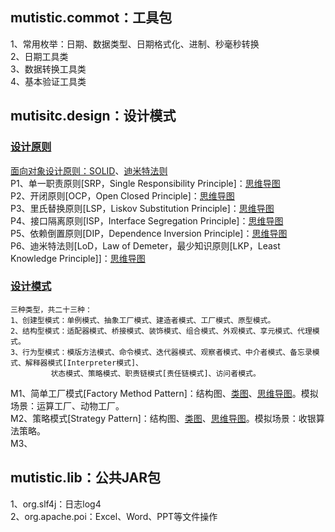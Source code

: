 ## mutistic.commot：工具包
1、常用枚举：日期、数据类型、日期格式化、进制、秒毫秒转换<br/>
2、日期工具类<br/>
3、数据转换工具类<br>
4、基本验证工具类<br/>

## mutisitc.design：设计模式
### [设计原则](https://github.com/mutistic/mutistic.exercise/blob/master/com.mutistic.design/notes/principle)
[面向对象设计原则：SOLID](https://github.com/mutistic/mutistic.exercise/blob/master/com.mutistic.design/notes/principle/P0_SOLID.xmind)、[迪米特法则](https://github.com/mutistic/mutistic.exercise/blob/master/com.mutistic.design/notes/principle/P6_LoD.xmind)<br/>
P1、单一职责原则[SRP，Single Responsibility Principle]：[思维导图](https://github.com/mutistic/mutistic.exercise/blob/master/com.mutistic.design/notes/principle/P1_SRP.xmind)<br/>
P2、开闭原则[OCP，Open Closed Principle]：[思维导图](https://github.com/mutistic/mutistic.exercise/blob/master/com.mutistic.design/notes/principle/P2_OCP.xmind)<br/>
P3、里氏替换原则[LSP，Liskov Substitution Principle]：[思维导图](https://github.com/mutistic/mutistic.exercise/blob/master/com.mutistic.design/notes/principle/P3_LSP.xmind)<br/>
P4、接口隔离原则[ISP，Interface Segregation Principle]：[思维导图](https://github.com/mutistic/mutistic.exercise/blob/master/com.mutistic.design/notes/principle/P4_ISP.xmind)<br/>
P5、依赖倒置原则[DIP，Dependence Inversion Principle]：[思维导图](https://github.com/mutistic/mutistic.exercise/blob/master/com.mutistic.design/notes/principle/P5_DIP.xmind)<br/>
P6、迪米特法则[LoD，Law of Demeter，最少知识原则[LKP，Least Knowledge Principle]]：[思维导图](https://github.com/mutistic/mutistic.exercise/blob/master/com.mutistic.design/notes/principle/P6_LoD.xmind)<br/>

### [设计模式](https://github.com/mutistic/mutistic.exercise/blob/master/com.mutistic.design/notes/mode)
    三种类型，共二十三种：
    1、创建型模式：单例模式、抽象工厂模式、建造者模式、工厂模式、原型模式。
    2、结构型模式：适配器模式、桥接模式、装饰模式、组合模式、外观模式、享元模式、代理模式。
    3、行为型模式：模版方法模式、命令模式、迭代器模式、观察者模式、中介者模式、备忘录模式、解释器模式[Interpreter模式]、
			 状态模式、策略模式、职责链模式[责任链模式]、访问者模式。
M1、简单工厂模式[Factory Method Pattern]：结构图、[类图](https://github.com/mutistic/mutistic.exercise/blob/master/com.mutistic.design/notes/mode/M1_FactoryMethodPattern.eap)、[思维导图](https://github.com/mutistic/mutistic.exercise/blob/master/com.mutistic.design/notes/mode/M1_FactoryMethodPattern.xmind)。模拟场景：运算工厂、动物工厂。<br/>
M2、策略模式[Strategy Pattern]：结构图、[类图](https://github.com/mutistic/mutistic.exercise/blob/master/com.mutistic.design/notes/mode/M2_StrategyPattern.eap)、[思维导图](https://github.com/mutistic/mutistic.exercise/blob/master/com.mutistic.design/notes/mode/M2_StrategyPattern.xmind)。模拟场景：收银算法策略。<br/>
M3、<br/>

## mutistic.lib：公共JAR包
1、org.slf4j：日志log4<br/>
2、org.apache.poi：Excel、Word、PPT等文件操作<br/>
